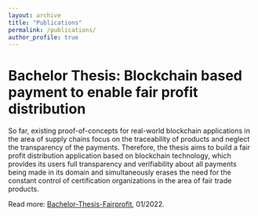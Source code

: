```yaml
---
layout: archive
title: "Publications"
permalink: /publications/
author_profile: true
---
```


Bachelor Thesis: Blockchain based payment to enable fair profit distribution
======
So far, existing proof-of-concepts for real-world blockchain applications in the area of supply chains focus on the traceability of products and neglect the transparency of the payments. Therefore, the thesis aims to build a fair profit distribution application based on blockchain technology, which provides its users full transparency and verifiability about all payments being made in its domain and simultaneously erases the need for the constant control of certification organizations in the area of fair trade products.

Read more: [Bachelor-Thesis-Fairprofit](https://github.com/nievelstone/bachelor-thesis-fairprofit), 01/2022.